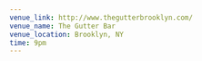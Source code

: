 ```yaml
---
venue_link: http://www.thegutterbrooklyn.com/
venue_name: The Gutter Bar
venue_location: Brooklyn, NY
time: 9pm
---
```


